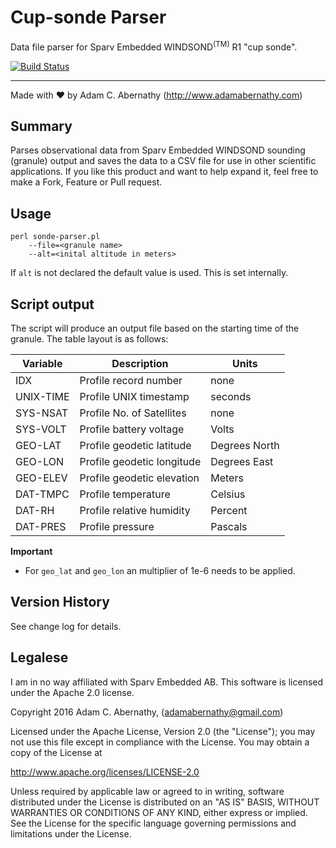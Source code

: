 # Cup-sonde Parser
Data file parser for Sparv Embedded WINDSOND<sup>(TM)</sup> R1 "cup sonde".

[![Build Status](https://travis-ci.org/adamabernathy/windsonde-parser.svg?branch=master)](https://travis-ci.org/adamabernathy/windsonde-parser)

---
Made with :heart: by Adam C. Abernathy (http://www.adamabernathy.com)


## Summary
Parses observational data from Sparv Embedded WINDSOND sounding (granule) output and saves the data to a CSV file for use in other scientific applications.  If you like this product and want to help expand it, feel free to make a Fork, Feature or Pull request.


## Usage
    perl sonde-parser.pl
        --file=<granule name>
        --alt=<inital altitude in meters>

If `alt` is not declared the default value is used.  This is set internally.


## Script output
The script will produce an output file based on the starting time of the granule.  The table layout is as follows:

| Variable      | Description                   | Units             |
| ------------- | ----------------------------- | ----------------- |
| IDX           | Profile record number         | none              |
| UNIX-TIME     | Profile UNIX timestamp        | seconds           |
| SYS-NSAT      | Profile No. of Satellites     | none              |
| SYS-VOLT      | Profile battery voltage       | Volts             |
| GEO-LAT       | Profile geodetic latitude     | Degrees North     |
| GEO-LON       | Profile geodetic longitude    | Degrees East      |
| GEO-ELEV      | Profile geodetic elevation    | Meters            |
| DAT-TMPC      | Profile temperature           | Celsius           |
| DAT-RH        | Profile relative humidity     | Percent           |
| DAT-PRES      | Profile pressure              | Pascals           |


**Important**
  - For `geo_lat` and `geo_lon` an multiplier of 1e-6 needs to be applied.

## Version History
See change log for details.

## Legalese
I am in no way affiliated with Sparv Embedded AB. This software is licensed under the Apache 2.0 license.

Copyright 2016 Adam C. Abernathy, (adamabernathy@gmail.com)

Licensed under the Apache License, Version 2.0 (the "License"); you may not use this file except in compliance with the License.  You may obtain a copy of the License at

http://www.apache.org/licenses/LICENSE-2.0

Unless required by applicable law or agreed to in writing, software distributed under the License is distributed on an "AS IS" BASIS, WITHOUT WARRANTIES OR CONDITIONS OF ANY KIND, either express or implied. See the License for the specific language governing permissions and limitations under the License.

